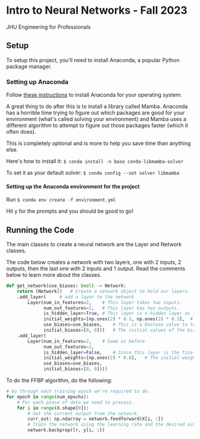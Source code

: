 # Intro to Neural Networks - Fall 2023
JHU Engineering for Professionals

## Setup
To setup this project, you'll need to install Anaconda, a popular Python package manager.

### Setting up Anaconda
Follow [these instructions](https://docs.anaconda.com/free/anaconda/install/index.html) to install Anaconda for your operating system.

A great thing to do after this is to install a library called Mamba. Anaconda has a horrible time trying to figure out which packages are good for your environment (what's called solving your environment) and Mamba uses a different algorithm to attempt to figure out those packages faster (which it often does).

This is completely optional and is more to help you save time than anything else.

Here's how to install it:
`$ conda install -n base conda-libmamba-solver`

To set it as your default solver:
`$ conda config --set solver libmamba`

#### Setting up the Anaconda environment for the project

Run `$ conda env create -f environment.yml`

Hit y for the prompts and you should be good to go!


## Running the Code

The main classes to create a neural network are the Layer and Network classes. 

The code below creates a network with two layers, one with 2 inputs, 2 outputs, then the last one with 2 inputs and 1 output. Read the comments below to learn more about the classes.
```py
def get_network(use_biases: bool) -> Network:
    return (Network()   # Create a network object to hold our layers.
    .add_layer(     # add a layer to the network 
        Layer(num_in_features=2,    # This layer takes two inputs.
              num_out_features=2,   # This layer has two outputs.
              is_hidden_layer=True, # This layer is a hidden layer as it is not the final output of a network. 
              initial_weights=[np.ones(2) * 0.3, np.ones(2) * 0.3],  # These are the initial weights to the network, one for each neuron in the order that the inputs are to be processed.
              use_biases=use_biases,    # This is a boolean value to tell the layer whether to use and train biases during its use.  
              initial_biases=[0, 0]))   # The initial values of the bias for both neurons.
    .add_layer(
        Layer(num_in_features=2,    # Same as before
              num_out_features=1,
              is_hidden_layer=False,    # Since this layer is the final output of the network, this is set to false.
              initial_weights=[np.ones(2) * 0.8],   # The initial weights. There's only one since there's only a single output for the layer.
              use_biases=use_biases,
              initial_biases=[0, 0])))
```

To do the FFBP algorithm, do the following:
```py 
# Go through each training epoch we're required to do.
for epoch in range(num_epochs):     
    # For each piece of data we need to process.
    for i in range(X.shape[0]): 
        # Get the current output from the network.
        curr_out: np.ndarray = network.feedforward(X[i, :])
        # Train the network using the learning rate and the desired output.    
        network.backprop(lr, y[i, :]) 
```

